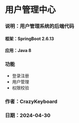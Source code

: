 # 用户管理中心

### 说明：用户管理系统的后端代码

#### 框架：SpringBoot 2.6.13

#### 应用：Java 8

### 功能

- 登录注册
- 用户管理
- 权限校验

### 作者：CrazyKeyboard

### 日期：2024-04-30
